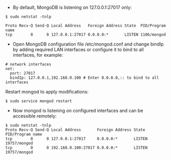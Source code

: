 - By default, MongoDB is listening on 127.0.0.1:27017 only:

```
$ sudo netstat -tnlp
```

```
Proto Recv-Q Send-Q Local Address   Foreign Address State  PID/Program name
tcp        0      0 127.0.0.1:27017 0.0.0.0:*       LISTEN 1106/mongod
```


- Open MongoDB configuration file /etc/mongod.conf and change bindIp by adding required LAN interfaces or configure it to bind to all interfaces, for example:
```
# network interfaces
net:
  port: 27017
  bindIp: 127.0.0.1,192.168.0.100 # Enter 0.0.0.0,:: to bind to all interfaces
```

Restart mongod to apply modifications:

```
$ sudo service mongod restart
```


- Now mongod is listening on configured interfaces and can be accessible remotely:

```
$ sudo netstat -tnlp
Proto Recv-Q Send-Q Local Address       Foreign Address State  PID/Program name
tcp        0      0 127.0.0.1:27017     0.0.0.0:*       LISTEN 19757/mongod
tcp        0      0 192.168.0.100:27017 0.0.0.0:*       LISTEN 19757/mongod
```
